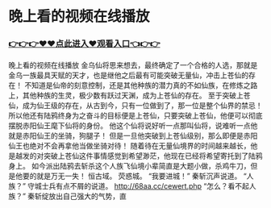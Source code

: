 # 晚上看的视频在线播放

### <a href="https://github.com/asidw/xian/issues/1">👉👉👉♥♥点此进入♥观看入口👈👉👉</a>

晚上看的视频在线播放
金乌仙将思来想去，最终确定了一个合格的人选，那就是金乌一族最具天赋的天才，也是继他之后最有可能突破无量仙，冲击上苍仙的存在！
    不知道是仙帝的刻意控制，还是其他种族的潜力真的不如仙族，在修炼之路上，其他种族的生灵，极少数有跃过天渊，成为上苍仙的存在。
    至于突破上苍仙，成为仙王级的存在，从古到今，只有一位做到了，那一位是整个仙界的禁忌！
    所以他还有陆鸦终身为之奋斗的目标便是上苍仙，只要突破上苍仙，他便可以彻底摆脱赤阳仙王麾下仙将的身份。
    他这个仙将说好听一点那叫仙将，说难听一点他就是赤阳仙王的坐骑，狗腿子！
    但是一旦他突破到上苍仙级别，那么即便是赤阳仙王也绝对不会再拿他当做坐骑对待！
    随着待在无量仙境界的时间越来越长，他是越发的对突破上苍仙这件事情感觉到希望渺茫，他现在已经将希望寄托到了陆鸦身上。
    如今派出陆鸦去斩杀这个人族飞仙境小辈简直是大题小做，杀鸡牛刀，但是他要的就是万无一失！
    恒古域。
    荧惑城。
    “我要进城！”
    秦斩沉声说道。
    “人族？”
    守城士兵有点不屑的说道。
    http://68aa.cc/cewert.php
    “怎么？看不起人族？”
    秦斩绽放出自己强大的气势，直
